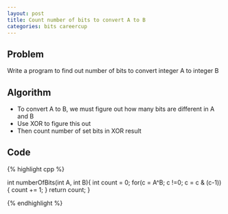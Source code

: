 ```yaml
---
layout: post
title: Count number of bits to convert A to B
categories: bits careercup
---
```


## Problem
Write a program to find out number of bits to convert integer A to integer B

## Algorithm
- To convert A to B, we must figure out how many bits are different in A and B
- Use XOR to figure this out
- Then count number of set bits in XOR result

## Code 
{% highlight cpp %}

int numberOfBits(int A, int B){
	int count = 0;
	for(c = A^B; c !=0; c = c & (c-1)) {
		count += 1;
	}
	return count;
}

{% endhighlight %}
